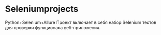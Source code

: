 # Seleniumprojects
Python+Selenium+Allure
Проект включает в себя набор Selenium тестов для проверки функционала веб-приложения.
